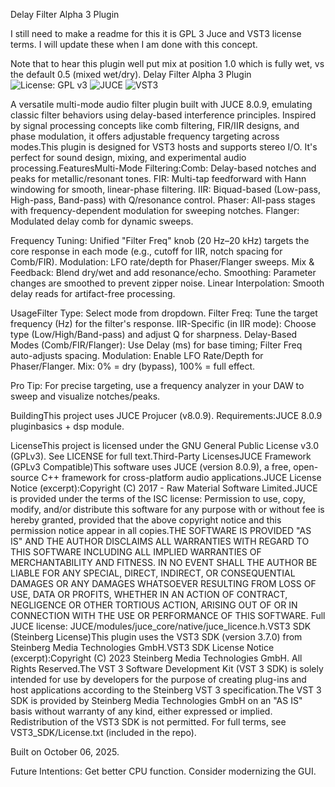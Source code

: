 Delay Filter Alpha 3 Plugin

I still need to make a readme for this it is GPL 3 Juce and VST3 license terms. I will update these when I am done with this concept.

Note that to hear this plugin well put mix at position 1.0 which is fully wet, vs the default 0.5 (mixed wet/dry).
Delay Filter Alpha 3 Plugin
![License: GPL v3](https://img.shields.io/badge/License-GPL%20v3-blue.svg)
![JUCE](https://img.shields.io/badge/JUCE-8.0.9-green)
![VST3](https://img.shields.io/badge/VST3-3.7.0-orange)

A versatile multi-mode audio filter plugin built with JUCE 8.0.9, emulating classic filter behaviors using delay-based interference principles. Inspired by signal processing concepts like comb filtering, FIR/IIR designs, and phase modulation, it offers adjustable frequency targeting across modes.This plugin is designed for VST3 hosts and supports stereo I/O. It's perfect for sound design, mixing, and experimental audio processing.FeaturesMulti-Mode Filtering:Comb: Delay-based notches and peaks for metallic/resonant tones.
FIR: Multi-tap feedforward with Hann windowing for smooth, linear-phase filtering.
IIR: Biquad-based (Low-pass, High-pass, Band-pass) with Q/resonance control.
Phaser: All-pass stages with frequency-dependent modulation for sweeping notches.
Flanger: Modulated delay comb for dynamic sweeps.

Frequency Tuning: Unified "Filter Freq" knob (20 Hz–20 kHz) targets the core response in each mode (e.g., cutoff for IIR, notch spacing for Comb/FIR).
Modulation: LFO rate/depth for Phaser/Flanger sweeps.
Mix & Feedback: Blend dry/wet and add resonance/echo.
Smoothing: Parameter changes are smoothed to prevent zipper noise.
Linear Interpolation: Smooth delay reads for artifact-free processing.

UsageFilter Type: Select mode from dropdown.
Filter Freq: Tune the target frequency (Hz) for the filter's response.
IIR-Specific (in IIR mode): Choose type (Low/High/Band-pass) and adjust Q for sharpness.
Delay-Based Modes (Comb/FIR/Flanger): Use Delay (ms) for base timing; Filter Freq auto-adjusts spacing.
Modulation: Enable LFO Rate/Depth for Phaser/Flanger.
Mix: 0% = dry (bypass), 100% = full effect.

Pro Tip: For precise targeting, use a frequency analyzer in your DAW to sweep and visualize notches/peaks.

BuildingThis project uses JUCE Projucer (v8.0.9). Requirements:JUCE 8.0.9   pluginbasics + dsp module.

LicenseThis project is licensed under the GNU General Public License v3.0 (GPLv3). See LICENSE for full text.Third-Party LicensesJUCE Framework (GPLv3 Compatible)This software uses JUCE (version 8.0.9), a free, open-source C++ framework for cross-platform audio applications.JUCE License Notice (excerpt):Copyright (C) 2017 - Raw Material Software Limited.JUCE is provided under the terms of the ISC license:
Permission to use, copy, modify, and/or distribute this software for any purpose with or without fee is hereby granted, provided that the above copyright notice and this permission notice appear in all copies.THE SOFTWARE IS PROVIDED "AS IS" AND THE AUTHOR DISCLAIMS ALL WARRANTIES WITH REGARD TO THIS SOFTWARE INCLUDING ALL IMPLIED WARRANTIES OF MERCHANTABILITY AND FITNESS. IN NO EVENT SHALL THE AUTHOR BE LIABLE FOR ANY SPECIAL, DIRECT, INDIRECT, OR CONSEQUENTIAL DAMAGES OR ANY DAMAGES WHATSOEVER RESULTING FROM LOSS OF USE, DATA OR PROFITS, WHETHER IN AN ACTION OF CONTRACT, NEGLIGENCE OR OTHER TORTIOUS ACTION, ARISING OUT OF OR IN CONNECTION WITH THE USE OR PERFORMANCE OF THIS SOFTWARE.
Full JUCE license: JUCE/modules/juce_core/native/juce_licence.h.VST3 SDK (Steinberg License)This plugin uses the VST3 SDK (version 3.7.0) from Steinberg Media Technologies GmbH.VST3 SDK License Notice (excerpt):Copyright (C) 2023 Steinberg Media Technologies GmbH. All Rights Reserved.The VST 3 Software Development Kit (VST 3 SDK) is solely intended for use by developers for the purpose of creating plug-ins and host applications according to the Steinberg VST 3 specification.The VST 3 SDK is provided by Steinberg Media Technologies GmbH on an "AS IS" basis without warranty of any kind, either expressed or implied.
Redistribution of the VST3 SDK is not permitted. For full terms, see VST3_SDK/License.txt (included in the repo).

Built on October 06, 2025.


Future Intentions:
Get better CPU function.
Consider modernizing the GUI.
